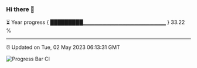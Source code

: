 ### Hi there 👋

⏳ Year progress { █████████▁▁▁▁▁▁▁▁▁▁▁▁▁▁▁▁▁▁▁▁▁ } 33.22 %

---

⏰ Updated on Tue, 02 May 2023 06:13:31 GMT

![Progress Bar CI](https://github.com/liununu/liununu/workflows/Progress%20Bar%20CI/badge.svg)
